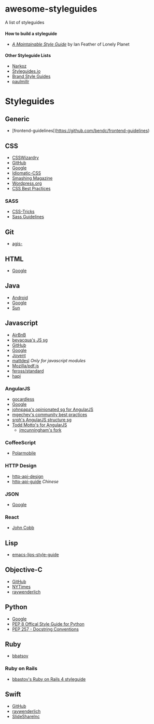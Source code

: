 awesome-styleguides
===================

A list of styleguides

#### How to build a styleguide
* [_A Maintainable Style Guide_](http://ianfeather.co.uk/a-maintainable-style-guide/) by Ian Feather of Lonely Planet

#### Other Styleguide Lists
* [Narkoz](https://github.com/narkoz/guides)
* [Styleguides.io](https://github.com/maban/styleguides)
* [Brand Style Guides](http://saijogeorge.com/brand-style-guide-examples/)
* [paulmillr](https://github.com/paulmillr/code-style-guides/)

# Styleguides

## Generic
* [frontend-guidelines[(https://github.com/bendc/frontend-guidelines)

## CSS
* [CSSWizardry](http://csswizardry.com/2012/04/my-html-css-coding-style/)
* [GitHub](https://github.com/styleguide/css)
* [Google](http://google-styleguide.googlecode.com/svn/trunk/htmlcssguide.xml)
* [Idiomatic-CSS](https://github.com/necolas/idiomatic-css)
* [Smashing Magazine](http://www.smashingmagazine.com/2008/05/02/improving-code-readability-with-css-styleguides/)
* [Wordpress.org](http://make.wordpress.org/core/handbook/coding-standards/css/)
* [CSS Best Practices](https://github.com/sezgi/CSS-Best-Practices)

### SASS
* [CSS-Tricks](http://css-tricks.com/sass-style-guide/)
* [Sass Guidelines](http://sass-guidelin.es/)

## Git
* [agis-](https://github.com/agis-/git-style-guide)

## HTML 
* [Google](http://google-styleguide.googlecode.com/svn/trunk/htmlcssguide.xml)

## Java
* [Android](http://source.android.com/source/code-style.html)
* [Google](https://google-styleguide.googlecode.com/svn/trunk/javaguide.html)
* [Sun](http://javascript.crockford.com/javacodeconventions.pdf)

## Javascript
* [AirBnB](https://github.com/airbnb/javascript)
* [bevacqua's JS sg](https://github.com/bevacqua/js)
* [GitHub](https://github.com/styleguide/javascript/1.0)
* [Google](https://google-styleguide.googlecode.com/svn/trunk/javascriptguide.xml)
* [Joyent](https://www.joyent.com/developers/node/design)
* [mattdesl](https://github.com/mattdesl/module-best-practices) _Only for javascript modules_
* [Mozilla/pdf.js](https://github.com/mozilla/pdf.js/wiki/Style-Guide)
* [feross/standard](https://github.com/feross/standard)
* [hapi](http://hapijs.com/styleguide)

### AngularJS
* [gocardless](https://github.com/gocardless/angularjs-style-guide)
* [Google](https://google-styleguide.googlecode.com/svn/trunk/angularjs-google-style.html)
* [johnpapa's opinionated sg for  AngularJS](https://github.com/johnpapa/angularjs-styleguide)
* [mgechev's community best practices](https://github.com/mgechev/angularjs-style-guide)
* [srph's AngularJS structure sg](https://github.com/srph/angularjs-structure-styleguide)
* [Todd Motto's for AngularJS](https://github.com/toddmotto/angularjs-styleguide)  
  * [jmcunningham's fork](https://github.com/jmcunningham/angularjs-styleguide)

### CoffeeScript
* [Polarmobile](https://github.com/polarmobile/coffeescript-style-guide)

### HTTP Design
* [http-api-design](https://github.com/interagent/http-api-design)
* [http-api-guide](https://github.com/bolasblack/http-api-guide) _Chinese_
 
### JSON
* [Google](https://google-styleguide.googlecode.com/svn/trunk/jsoncstyleguide.xml)

### React
* [John Cobb](https://web-design-weekly.com/2015/01/29/opinionated-guide-react-js-best-practices-conventions/)

## Lisp
* [emacs-lips-style-guide](https://github.com/bbatsov/emacs-lisp-style-guide)

## Objective-C
* [GitHub](https://github.com/github/objective-c-style-guide)
* [NYTimes](https://github.com/NYTimes/objective-c-style-guide)
* [raywenderlich](https://github.com/raywenderlich/objective-c-style-guide)

## Python
* [Google](https://google-styleguide.googlecode.com/svn/trunk/pyguide.html)
* [PEP 8 Offical Style Guide for Python](http://legacy.python.org/dev/peps/pep-0008/)
* [PEP 257 - Docstring Conventions](http://legacy.python.org/dev/peps/pep-0257/)

## Ruby
* [bbatsov](https://github.com/bbatsov/ruby-style-guide)

### Ruby on Rails
* [bbastov's Ruby on Rails 4 styleguide](https://github.com/bbatsov/rails-style-guide)

## Swift
* [GitHub](https://github.com/github/swift-style-guide)
* [raywenderlich](https://github.com/raywenderlich/swift-style-guide)
* [SlideShareInc](https://github.com/SlideShareInc/swift-style-guide)
